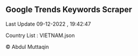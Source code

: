 

## Google Trends Keywords Scraper 
 
Last Update 09-12-2022 , 19:42:47

Country List :
VIETNAM.json



© Abdul Muttaqin 
